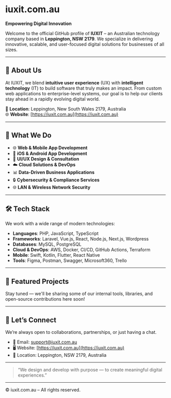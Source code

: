 # iuxit.com.au

**Empowering Digital Innovation**

Welcome to the official GitHub profile of **IUXIT** – an Australian technology company based in **Leppington, NSW 2179**. We specialize in delivering innovative, scalable, and user-focused digital solutions for businesses of all sizes.

---

## 🚀 About Us

At IUXIT, we blend **intuitive user experience** (UX) with **intelligent technology** (IT) to build software that truly makes an impact. From custom web applications to enterprise-level systems, our goal is to help our clients stay ahead in a rapidly evolving digital world.

📍 **Location**: Leppington, New South Wales 2179, Australia  
🌐 **Website**: [https://iuxit.com.au](https://iuxit.com.au)

---

## 💼 What We Do

- 🌐 **Web & Mobile App Development**  
- 📱 **iOS & Android App Development**  
- 🧠 **UI/UX Design & Consultation**  
- ☁️ **Cloud Solutions & DevOps**  
- 📊 **Data-Driven Business Applications**  
- 🔒 **Cybersecurity & Compliance Services**  
- 🌐 **LAN & Wireless Network Security**

---

## 🛠️ Tech Stack

We work with a wide range of modern technologies:

- **Languages**: PHP, JavaScript, TypeScript  
- **Frameworks**: Laravel, Vue.js, React, Node.js, Next.js, Wordpress
- **Databases**: MySQL, PostgreSQL 
- **Cloud & DevOps**: AWS, Docker, CI/CD, GitHub Actions, Terraform  
- **Mobile**: Swift, Kotlin, Flutter, React Native 
- **Tools**: Figma, Postman, Swagger, Microsoft360, Trello 

---

## 📂 Featured Projects

Stay tuned — we'll be sharing some of our internal tools, libraries, and open-source contributions here soon!

---

## 🤝 Let’s Connect

We’re always open to collaborations, partnerships, or just having a chat.

- 💌 Email: support@iuxit.com.au 
- 🖥 Website: [https://iuxit.com.au](https://iuxit.com.au)  
- 📍 Location: Leppington, NSW 2179, Australia

---

> “We design and develop with purpose — to create meaningful digital experiences.”

---

© iuxit.com.au – All rights reserved.
